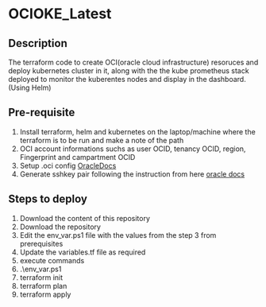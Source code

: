 # OCIOKE_Latest
## Description
  The terraform code to create OCI(oracle cloud infrastructure) resoruces and deploy kubernetes cluster in it, along with the the kube prometheus stack deployed to monitor the kuberentes nodes and display in the dashboard. (Using Helm) 
## Pre-requisite
1. Install terraform, helm and kubernetes on the laptop/machine where the terraform is to be run and make a note of the path
2. OCI account informations suchs as user OCID, tenancy OCID, region, Fingerprint and campartment OCID 
3. Setup .oci config [OracleDocs](https://docs.oracle.com/en-us/iaas/Content/API/Concepts/sdkconfig.htm)
4. Generate sshkey pair following the instruction from here [oracle docs](https://www.oracle.com/webfolder/technetwork/tutorials/obe/cloud/compute-iaas/generating_ssh_key/generate_ssh_key.html)
## Steps to deploy
1. Download the content of this repository
2. Download the repository
3. Edit the env_var.ps1 file with the values from the step 3 from prerequisites
4. Update the variables.tf file as required 
5. execute commands
  1. .\env_var.ps1
  2. terraform init
  3. terraform plan
  4. terraform apply

